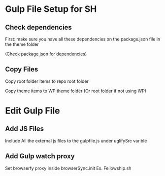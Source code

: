 # Gulp File Setup for SH

## Check dependencies

First: make sure you have all these dependencies on the package.json file in the theme folder

(Check package.json for dependencies)

## Copy Files

Copy root folder items to repo root folder

Copy theme items to WP theme folder (Or root folder if not using WP)

# Edit Gulp File

## Add JS Files

Include All the external js files to the gulpfile.js under uglifySrc varible

## Add Gulp watch proxy

Set browserfy proxy inside browserSync.init
Ex. Fellowship.sh
